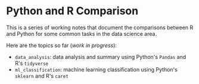 # Python and R Comparison

This is a series of working notes that document the comparisons between R and Python for some common tasks in the data science area. 

Here are the topics so far (*work in progress*):

- `data_analysis`: data analysis and summary using Python's `Pandas` and R's `tidyverse`
- `ml_classification`: machine learning classification using Python's `sklearn` and R's `caret`
